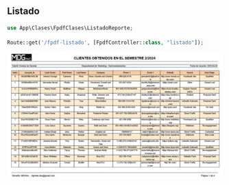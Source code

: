 ## Listado 

```php
use App\Clases\FpdfClases\ListadoReporte;

Route::get('/fpdf-listado', [FpdfController::class, "listado"]);

```
![alt text](public/imgcat/fpdf-listado.png)
